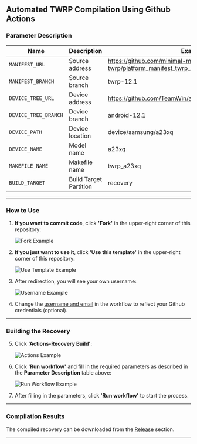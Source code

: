 ## Automated TWRP Compilation Using Github Actions

### Parameter Description

| Name                 | Description                                       | Example                                                                  |
| -------------------- | ------------------------------------------------- | ------------------------------------------------------------------------ |
| `MANIFEST_URL`       | Source address                                    | https://github.com/minimal-manifest-twrp/platform_manifest_twrp_aosp.git |
| `MANIFEST_BRANCH`    | Source branch                                     | twrp-12.1                                                                |
| `DEVICE_TREE_URL`    | Device address                                    | https://github.com/TeamWin/android_device_samsung_a23xq                  |
| `DEVICE_TREE_BRANCH` | Device branch                                     | android-12.1                                                             |
| `DEVICE_PATH`        | Device location                                   | device/samsung/a23xq                                                     |
| `DEVICE_NAME`        | Model name                                        | a23xq                                                                    |
| `MAKEFILE_NAME`      | Makefile name                                     | twrp_a23xq                                                               |
| `BUILD_TARGET`       | Build Target Partition | recovery                                                                 |

---

### How to Use

1. **If you want to commit code**, click **'Fork'** in the upper-right corner of this repository:

   ![Fork Example](https://user-images.githubusercontent.com/37921907/177914706-c92476c5-7e14-4fb3-be94-0c8a11dae874.png)

2. **If you just want to use it**, click **'Use this template'** in the upper-right corner of this repository:

   ![Use Template Example](https://github.com/azwhikaru/Action-TWRP-Builder/assets/37921907/fae6ce3c-bd4c-4bbe-8050-5dd29dff2522)

3. After redirection, you will see your own username:

   ![Username Example](https://user-images.githubusercontent.com/37921907/177915106-5bde6fc9-303c-479e-b290-22b48efd1e4e.png)

4. Change the [username and email](https://github.com/CaptainThrowback/Action-Recovery-Builder/blob/main/.github/workflows/Recovery%20Build.yml#L100-L101) in the workflow to reflect your Github credentials (optional).

---

### Building the Recovery

5. Click **'Actions-Recovery Build'**:

   ![Actions Example](https://user-images.githubusercontent.com/37921907/177915304-8731ed80-1d49-48c9-9848-70d0ac8f2720.png)

6. Click **'Run workflow'** and fill in the required parameters as described in the **Parameter Description** table above:

   ![Run Workflow Example](https://user-images.githubusercontent.com/37921907/177915346-71c29149-78fb-4a00-996f-5d84ffc9eb8c.png)

7. After filling in the parameters, click **'Run workflow'** to start the process.

---

### Compilation Results

The compiled recovery can be downloaded from the [Release](../../releases) section.

---
